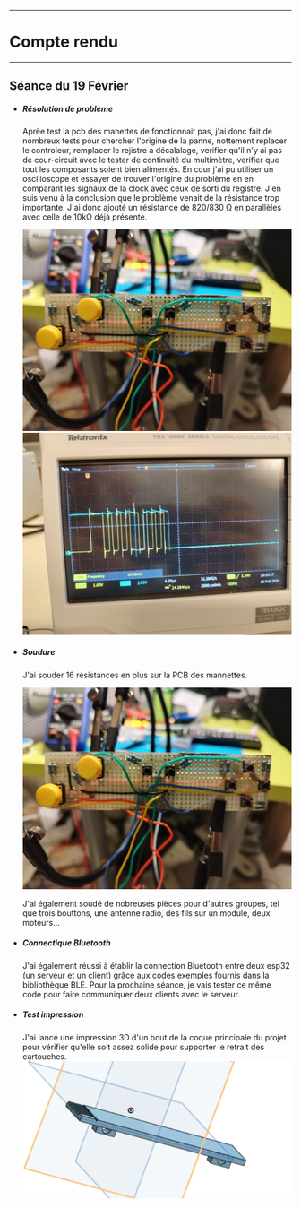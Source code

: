 *******************
# Compte rendu 
*******************
## Séance du 19 Février

- ##### Résolution de problème
  Aprèe test la pcb des manettes de fonctionnait pas, j'ai donc fait de nombreux tests pour chercher l'origine de la panne, nottement replacer le controleur, remplacer le rejistre à décalalage, verifier qu'il n'y ai pas de cour-circuit avec le tester de continuité du multimètre, verifier que tout les composants soient bien alimentés. En cour j'ai pu utiliser un oscilloscope et essayer de trouver l'origine du problème en en comparant les signaux de la clock avec ceux de sorti du registre. J'en suis venu à la conclusion que le problème venait de la résistance trop importante. J'ai donc ajouté un résistance de 820/830 Ω en parallèles avec celle de 10kΩ déjà présente.

  ![pcb manette + resistance](/documentation/Images/pcbResistant.png)
  ![Oscillo](/documentation/Images/oscillo.png)


- ##### Soudure
 
  J'ai souder 16 résistances en plus sur la PCB des mannettes.      

  ![pcb manette + resistance](/documentation/Images/pcbResistant.png)

  J'ai également soudé de nobreuses pièces pour d'autres groupes, tel que trois bouttons, une antenne radio, des fils sur un module, deux moteurs...
  
- ##### Connectique Bluetooth
  J'ai également réussi à établir la connection Bluetooth entre deux esp32 (un serveur et un client) grâce aux codes exemples fournis dans la bibliothèque BLE.
  Pour la prochaine séance, je vais tester ce même code pour faire communiquer deux clients avec le serveur.

- ##### Test impression
  J'ai lancé une impression 3D d'un bout de la coque principale du projet pour vérifier qu'elle soit assez solide pour supporter le retrait des cartouches.  
  ![test3D](/documentation/Images/test3D.png)
  

